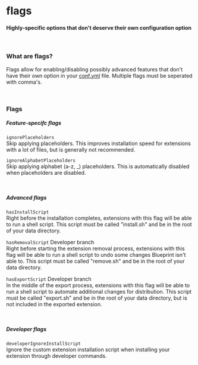 # flags
<h4 class="fw-light">Highly-specific options that don't deserve their own configuration option</h4><br/>

### **What are flags?**
Flags allow for enabling/disabling possibly advanced features that don't have their own option in your [conf.yml](?page=documentation/confyml) file. Multiple flags must be seperated with comma's.

<br/>

### **Flags**

##### Feature-specifc flags
`ignorePlaceholders`\
Skip applying placeholders. This improves installation speed for extensions with a lot of files, but is generally not recommended.

`ignoreAlphabetPlaceholders`\
Skip applying alphabet (a-z, _) placeholders. This is automatically disabled when placeholders are disabled.

<br/>

##### Advanced flags
`hasInstallScript`\
Right before the installation completes, extensions with this flag will be able to run a shell script. This script must be called "install.sh" and be in the root of your data directory.

`hasRemovalScript` <span class="badge bg-primary-subtle text-primary-emphasis rounded-pill">Developer branch</span>\
Right before starting the extension removal process, extensions with this flag will be able to run a shell script to undo some changes Blueprint isn't able to. This script must be called "remove.sh" and be in the root of your data directory.

`hasExportScript` <span class="badge bg-primary-subtle text-primary-emphasis rounded-pill">Developer branch</span>\
In the middle of the export process, extensions with this flag will be able to run a shell script to automate additional changes for distribution. This script must be called "export.sh" and be in the root of your data directory, but is not included in the exported extension.

<br/>

##### Developer flags
`developerIgnoreInstallScript`\
Ignore the custom extension installation script when installing your extension through developer commands.
